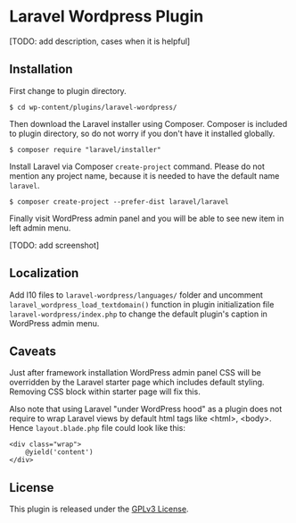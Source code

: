 # Laravel Wordpress Plugin

[TODO: add description, cases when it is helpful]

## Installation

First change to plugin directory.

```
$ cd wp-content/plugins/laravel-wordpress/ 
```

Then download the Laravel installer using Composer. Composer is included to plugin directory, 
so do not worry if you don't have it installed globally.

```
$ composer require "laravel/installer"
```

Install Laravel via Composer `create-project` command. Please do not mention any project name, because it 
is needed to have the default name `laravel`. 

```
$ composer create-project --prefer-dist laravel/laravel
``` 

Finally visit WordPress admin panel and you will be able to see new item in left admin menu. 

[TODO: add screenshot]

## Localization

Add l10 files to `laravel-wordpress/languages/` folder and uncomment 
`laravel_wordpress_load_textdomain()` function in plugin initialization 
file `laravel-wordpress/index.php` to change the default plugin's caption in  WordPress admin menu.    

## Caveats

Just after framework installation WordPress admin panel CSS will be overridden by the Laravel starter page which
includes default styling. Removing CSS block within starter page will fix this.
 
Also note that using Laravel "under WordPress hood" as a plugin does not require to wrap Laravel views by default html 
tags like \<html\>, \<body\>. Hence `layout.blade.php` file could look like this:

```
<div class="wrap">
    @yield('content')
</div>
```    

## License 

This plugin is released under the [GPLv3 License](LICENSE).